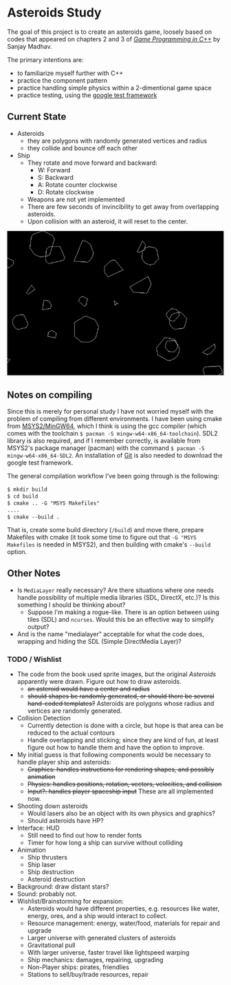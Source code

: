 # Asteroids Study

The goal of this project is to create an asteroids game, loosely based on codes that appeared on chapters 2 and 3 of [*Game Programming in C++*](https://www.pearson.com/us/higher-education/program/Madhav-Game-Programming-in-C-Creating-3-D-Games/PGM1102283.html) by Sanjay Madhav.

The primary intentions are:
- to familiarize myself further with C++
- practice the component pattern
- practice handling simple physics within a 2-dimentional game space
- practice testing, using the [google test framework](https://github.com/google/googletest)

## Current State

- Asteroids 
    - they are polygons with randomly generated vertices and radius
    - they collide and bounce off each other
- Ship
    - They rotate and move forward and backward:
        - W: Forward
        - S: Backward
        - A: Rotate counter clockwise
        - D: Rotate clockwise
    - Weapons are not yet implemented
    - There are few seconds of invincibility to get away from overlapping asteroids.
    - Upon collision with an asteroid, it will reset to the center.

![GitHub Logo](/images/screen.jpg)

## Notes on compiling

Since this is merely for personal study I have not worried myself with the problem of compiling from different environments. I have been using cmake from [MSYS2/MinGW64](https://www.msys2.org/), which I think is using the gcc compiler (which comes with the toolchain `$ pacman -S mingw-w64-x86_64-toolchain`). SDL2 library is also required, and if I remember correctly, is available from MSYS2's package manager (pacman) with the command `$ pacman -S mingw-w64-x86_64-SDL2`. An installation of [Git](https://git-scm.com/) is also needed to download the google test framework.

The general compilation workflow I've been going through is the following:

```
$ mkdir build
$ cd build
$ cmake .. -G "MSYS Makefiles"
....
$ cmake --build .
```
That is, create some build directory (`/build`) and move there, prepare Makefiles with cmake (it took some time to figure out that `-G "MSYS Makefiles` is needed in MSYS2), and then building with cmake's `--build` option.

## Other Notes

- Is `MediaLayer` really necessary? Are there situations where one needs handle possibility of multiple media libraries (SDL, DirectX, etc.)? Is this something I should be thinking about?
    - Suppose I'm making a rogue-like. There is an option between using tiles (SDL) and `ncurses`. Would this be an effective way to simplify output?
- And is the name "medialayer" acceptable for what the code does, wrapping and hiding the SDL (Simple DirectMedia Layer)?

### TODO / Wishlist

- The code from the book used sprite images, but the original *Asteroids* apparently were drawn. Figure out how to draw asteroids.
    - ~~an asteroid would have a center and radius~~
    - ~~should shapes be randomly generated, or should there be several hand-coded templates?~~ Asteroids are polygons whose radius and vertices are randomly generated.
- Collision Detection
    - Currently detection is done with a circle, but hope is that area can be reduced to the actual contours
    - Handle overlapping and sticking; since they are kind of fun, at least figure out how to handle them and have the option to improve.
- My initial guess is that following components would be necessary to handle player ship and asteroids:
    - ~~Graphics: handles instructions for rendering shapes, and possibly animation~~
    - ~~Physics: handles positions, rotation, vectors, velocities, and collision~~
    - ~~Input?: handles player spaceship input~~
    These are all implemented now.
- Shooting down asteroids
    - Would lasers also be an object with its own physics and graphics?
    - Should asteroids have HP?
- Interface: HUD
    - Still need to find out how to render fonts
    - Timer for how long a ship can survive without colliding
- Animation
    - Ship thrusters
    - Ship laser
    - Ship destruction
    - Asteroid destruction
- Background: draw distant stars?
- Sound: probably not.
- Wishlist/Brainstorming for expansion:
    - Asteroids would have different properties, e.g. resources like water, energy, ores, and a ship would interact to collect.
    - Resource management: energy, water/food, materials for repair and upgrade
    - Larger universe with generated clusters of asteroids
    - Gravitational pull
    - With larger universe, faster travel like lightspeed warping
    - Ship mechanics: damages, repairing, upgrading
    - Non-Player ships: pirates, friendlies
    - Stations to sell/buy/trade resources, repair